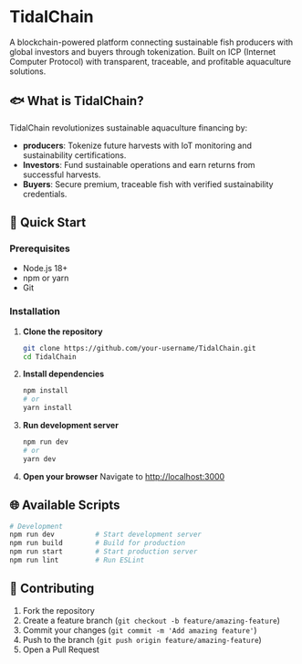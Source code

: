 # TidalChain

A blockchain-powered platform connecting sustainable fish producers with global investors and buyers through tokenization. Built on ICP (Internet Computer Protocol) with transparent, traceable, and profitable aquaculture solutions.

## 🐟 What is TidalChain?

TidalChain revolutionizes sustainable aquaculture financing by:
- **producers**: Tokenize future harvests with IoT monitoring and sustainability certifications.
- **Investors**: Fund sustainable operations and earn returns from successful harvests.
- **Buyers**: Secure premium, traceable fish with verified sustainability credentials.


## 🚀 Quick Start

### Prerequisites

- Node.js 18+ 
- npm or yarn
- Git

### Installation

1. **Clone the repository**
   ```bash
   git clone https://github.com/your-username/TidalChain.git
   cd TidalChain
   ```

2. **Install dependencies**
   ```bash
   npm install
   # or
   yarn install
   ```

3. **Run development server**
   ```bash
   npm run dev
   # or
   yarn dev
   ```

4. **Open your browser**
   Navigate to [http://localhost:3000](http://localhost:3000)


## 🌐 Available Scripts

```bash
# Development
npm run dev          # Start development server
npm run build        # Build for production
npm run start        # Start production server
npm run lint         # Run ESLint
```

## 🤝 Contributing

1. Fork the repository
2. Create a feature branch (`git checkout -b feature/amazing-feature`)
3. Commit your changes (`git commit -m 'Add amazing feature'`)
4. Push to the branch (`git push origin feature/amazing-feature`)
5. Open a Pull Request